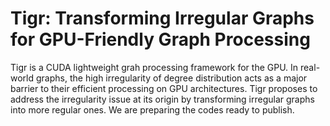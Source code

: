 # Tigr: Transforming Irregular Graphs for GPU-Friendly Graph Processing
Tigr is a CUDA lightweight grah processing framework for the GPU. In real-world graphs, the high irregularity of degree distribution acts as a major barrier to their efficient processing on GPU architectures. Tigr proposes to address the irregularity issue at its origin by transforming irregular graphs into more regular ones. We are preparing the codes ready to publish.
